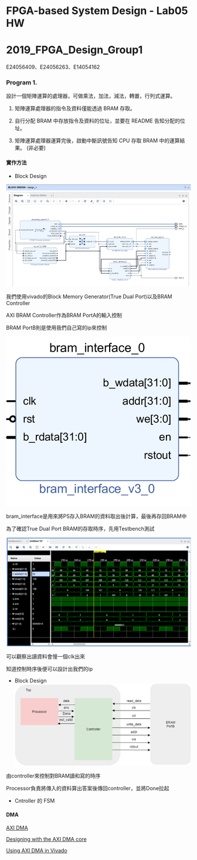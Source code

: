 # FPGA-based System Design - Lab05 HW
# 2019_FPGA_Design_Group1
E24056409、E24056263、E14054162


### Program 1.

設計一個矩陣運算的處理器，可做乘法，加法，減法，轉置，行列式運算。

1. 矩陣運算處理器的指令及資料僅能透過 BRAM 存取。

2. 自行分配 BRAM 中存放指令及資料的位址，並要在 README 告知分配的位址。

3. 矩陣運算處理器運算完後，啟動中斷訊號告知 CPU 存取 BRAM 中的運算結果。 (非必要)


#### 實作方法
* Block Design

![bd](images/block_design.PNG)

我們使用vivado的Block Memory Generator(True Dual Port)以及BRAM Controller

AXI BRAM Controller作為BRAM PortA的輸入控制

BRAM PortB則是使用我們自己寫的ip來控制

![ip](images/ip.PNG)

bram_interface是用來將PS存入BRAM的資料取出後計算，最後再存回BRAM中

為了確認True Dual Port BRAM的存取時序，先用Testbench測試

![ip](images/1.PNG)

可以觀察出讀資料會慢一個clk出來

知道控制時序後便可以設計出我們的ip
* Block Design 
![b](images/ip_block.png)

由controller來控制對BRAM讀和寫的時序

Processor負責將傳入的資料算出答案後傳回controller，並將Done拉起

* Cntroller 的 FSM




#### DMA

[AXI DMA](https://www.xilinx.com/support/documentation/ip_documentation/axi_dma/v7_1/pg021_axi_dma.pdf)

[Designing with the AXI DMA core](https://www.xilinx.com/support/answers/57550.html)

[Using AXI DMA in Vivado](https://www.youtube.com/watch?v=Yklu68WopBo)
